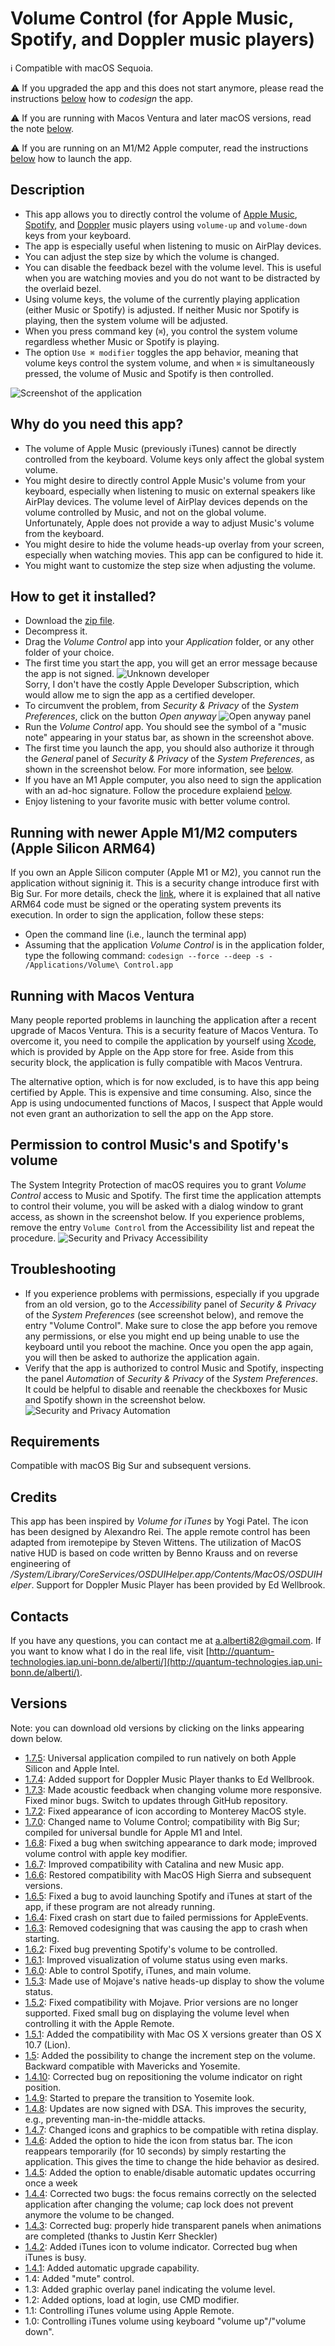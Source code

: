 Volume Control (for Apple Music, Spotify, and Doppler music players)
=====================

:information_source: Compatible with macOS Sequoia.

:warning: If you upgraded the app and this does not start anymore, please read the instructions [below](#note_codesign) how to _codesign_ the app.

:warning: If you are running with Macos Ventura and later macOS versions, read the note [below](#ventura).

:warning: If you are running on an M1/M2 Apple computer, read the instructions [below](#note_codesign) how to launch the app.


Description
-----------

* This app allows you to directly control the volume of [Apple Music](https://apps.apple.com/app/apple-music/id1108187390), [Spotify](https://apps.apple.com/app/spotify-music-and-podcasts/id324684580), and [Doppler](https://brushedtype.co/doppler/) music players using ``volume-up`` and ``volume-down`` keys from your keyboard.
* The app is especially useful when listening to music on AirPlay devices.
* You can adjust the step size by which the volume is changed.
* You can disable the feedback bezel with the volume level. This is useful when you are watching movies and you do not want to be distracted by the overlaid bezel.
* Using volume keys, the volume of the currently playing application (either Music or Spotify) is adjusted. If neither Music nor Spotify is playing, then the system volume will be adjusted.
* When you press command key (``⌘``), you control the system volume regardless whether Music or Spotify is playing.
* The option ``Use ⌘ modifier`` toggles the app behavior, meaning that volume keys control the system volume, and when ``⌘`` is simultaneously pressed, the volume of Music and Spotify is then controlled.

![Screenshot of the application](Images/screenshot.png)

Why do you need this app?
-------------------------

* The volume of Apple Music (previously iTunes) cannot be directly controlled from the keyboard. Volume keys only affect the global system volume.
* You might desire to directly control Apple Music's volume from your keyboard, especially when listening to music on external speakers like AirPlay devices. The volume level of AirPlay devices depends on the volume controlled by Music, and not on the global volume. Unfortunately, Apple does not provide a way to adjust Music's volume from the keyboard. 
* You might desire to hide the volume heads-up overlay from your screen, especially when watching movies. This app can be configured to hide it.
* You might want to customize the step size when adjusting the volume.

How to get it installed?
------------------------

* Download the [zip file](https://raw.githubusercontent.com/alberti42/Volume-Control/main/Volume%20Control.zip).
* Decompress it.
* Drag the *Volume Control* app into your *Application* folder, or any other folder of your choice.
* The first time you start the app, you will get an error message because the app is not signed.
![Unknown developer](https://raw.githubusercontent.com/alberti42/Volume-Control/main/Images/Unknown_developer.png)
<br/>Sorry, I don't have the costly Apple Developer Subscription, which would allow me to sign the app as a certified developer.
* To circumvent the problem, from *Security & Privacy* of the *System Preferences*, click on the button *Open anyway*
![Open anyway panel](https://raw.githubusercontent.com/alberti42/Volume-Control/main/Images/Open_anyway_panel.png)
* Run the *Volume Control* app. You should see the symbol of a "music note" appearing in your status bar, as shown in the screenshot above.
* The first time you launch the app, you should also authorize it through the *General* panel of *Security & Privacy* of the *System Preferences*, as shown in the screenshot below. For more information, see [below](#enabling_permissions).
* If you have an M1 Apple computer, you also need to sign the application with an ad-hoc signature. Follow the procedure explaiend [below](#M1_note).
* Enjoy listening to your favorite music with better volume control.

<a name="note_codesign"></a>
Running with newer Apple M1/M2 computers (Apple Silicon ARM64)
--------------------------------------------------------------------------

If you own an Apple Silicon computer (Apple M1 or M2), you cannot run the application without signinig it. This is a security change introduce first with Big Sur. For more details, check the [link](https://wiki.lazarus.freepascal.org/Code_Signing_for_macOS), where it is explained that all native ARM64 code must be signed or the operating system prevents its execution. In order to sign the application, follow these steps:

* Open the command line (i.e., launch the terminal app)
* Assuming that the application *Volume Control* is in the application folder, type the following command:
	``codesign --force --deep -s - /Applications/Volume\ Control.app``


<a name="ventura"></a>
Running with Macos Ventura
--------------------------------------------------
Many people reported problems in launching the application after a recent upgrade of Macos Ventura. This is a security feature of Macos Ventura. To overcome it, you need to compile the application by yourself using [Xcode](https://developer.apple.com/xcode/), which is provided by Apple on the App store for free. Aside from this security block, the application is fully compatible with Macos Ventrura.

The alternative option, which is for now excluded, is to have this app being certified by Apple. This is expensive and time consuming. Also, since the App 
is using undocumented functions of Macos, I suspect that Apple would not even grant an authorization to sell the app on the App store.

<a name="enabling_permissions"></a>
Permission to control Music's and Spotify's volume
--------------------------------------------------

The System Integrity Protection of macOS requires you to grant *Volume Control* access to Music and Spotify. The first time the application attempts to control their volume, you will be asked with a dialog window to grant access, as shown in the screenshot below. If you experience problems, remove the entry ``Volume Control`` from the Accessibility list and repeat the procedure.
![Security and Privacy Accessibility](https://raw.githubusercontent.com/alberti42/Volume-Control/main/Images/SecurityPrivacyAccessibility.png)

Troubleshooting
---------------

* If you experience problems with permissions, especially if you upgrade from an old version, go to the *Accessibility* panel of *Security & Privacy* of the *System Preferences* (see screenshot below), and remove the entry "Volume Control". Make sure to close the app before you remove any permissions, or else you might end up being unable to use the keyboard until you reboot the machine. Once you open the app again, you will then be asked to authorize the application again.
* Verify that the app is authorized to control Music and Spotify, inspecting the panel *Automation* of *Security & Privacy* of the *System Preferences*. It could be helpful to disable and reenable the checkboxes for Music and Spotify shown in the screenshot below.
	![Security and Privacy Automation](https://raw.githubusercontent.com/alberti42/Volume-Control/main/Images/SecurityPrivacyAutomation.png)

Requirements
------------

Compatible with macOS Big Sur and subsequent versions.

Credits
-------

This app has been inspired by *Volume for iTunes* by Yogi Patel. The icon has been designed by Alexandro Rei. The apple remote control has been adapted from iremotepipe by Steven Wittens. The utilization of MacOS native HUD is based on code written by Benno Krauss and on reverse engineering of */System/Library/CoreServices/OSDUIHelper.app/Contents/MacOS/OSDUIHelper*. Support for 
Doppler Music Player has been provided by Ed Wellbrook.

Contacts
--------

If you have any questions, you can contact me at a.alberti82@gmail.com. If you want to know what I do in the real life, visit [http://quantum-technologies.iap.uni-bonn.de/alberti/](http://quantum-technologies.iap.uni-bonn.de/alberti/).


Versions
--------

Note: you can download old versions by clicking on the links appearing down below.

* [1.7.5](https://raw.githubusercontent.com/alberti42/Volume-Control/main/Releases/VolumeControl-v1.7.5.zip): Universal application compiled to run natively on both Apple Silicon and Apple Intel.
* [1.7.4](https://raw.githubusercontent.com/alberti42/Volume-Control/main/Releases/VolumeControl-v1.7.4.zip): Added support for Doppler Music Player thanks to Ed Wellbrook.
* [1.7.3](https://raw.githubusercontent.com/alberti42/Volume-Control/main/Releases/VolumeControl-v1.7.3.zip): Made acoustic feedback when changing volume more responsive. Fixed minor bugs. Switch to updates through GitHub repository.
* [1.7.2](https://raw.githubusercontent.com/alberti42/Volume-Control/main/Releases/VolumeControl-v1.7.2.zip): Fixed appearance of icon according to Monterey MacOS style.
* [1.7.0](https://raw.githubusercontent.com/alberti42/Volume-Control/main/Releases/VolumeControl-v1.7.0.zip): Changed name to Volume Control; compatibility with Big Sur; compiled for universal bundle for Apple M1 and Intel.
* [1.6.8](https://raw.githubusercontent.com/alberti42/Volume-Control/main/Releases/iTunesVolumeControl-v1.6.8.zip): Fixed a bug when switching appearance to dark mode; improved volume control with apple key modifier.
* [1.6.7](https://raw.githubusercontent.com/alberti42/Volume-Control/main/Releases/iTunesVolumeControl-v1.6.7.zip): Improved compatibility with Catalina and new Music app.
* [1.6.6](https://raw.githubusercontent.com/alberti42/Volume-Control/main/Releases/iTunesVolumeControl-v1.6.6.zip): Restored compatibility with MacOS High Sierra and subsequent versions.
* [1.6.5](https://raw.githubusercontent.com/alberti42/Volume-Control/main/Releases/iTunesVolumeControl-v1.6.5.zip): Fixed a bug to avoid launching Spotify and iTunes at start of the app, if these program are not already running.
* [1.6.4](https://raw.githubusercontent.com/alberti42/Volume-Control/main/Releases/iTunesVolumeControl-v1.6.4.zip): Fixed crash on start due to failed permissions for AppleEvents.
* [1.6.3](https://raw.githubusercontent.com/alberti42/Volume-Control/main/Releases/iTunesVolumeControl-v1.6.3.zip): Removed codesigning that was causing the app to crash when starting.
* [1.6.2](https://raw.githubusercontent.com/alberti42/Volume-Control/main/Releases/iTunesVolumeControl-v1.6.2.zip): Fixed bug preventing Spotify's volume to be controlled.
* [1.6.1](https://raw.githubusercontent.com/alberti42/Volume-Control/main/Releases/iTunesVolumeControl-v1.6.1.zip): Improved visualization of volume status using even marks.
* [1.6.0](https://raw.githubusercontent.com/alberti42/Volume-Control/main/Releases/iTunesVolumeControl-v1.6.0.zip): Able to control Spotify, iTunes, and main volume.
* [1.5.3](https://raw.githubusercontent.com/alberti42/Volume-Control/main/Releases/iTunesVolumeControl-v1.5.3.zip): Made use of Mojave's native heads-up display to show the volume status.
* [1.5.2](https://raw.githubusercontent.com/alberti42/Volume-Control/main/Releases/iTunesVolumeControl-v1.5.2.zip): Fixed compatibility with Mojave. Prior versions are no longer supported. Fixed small bug on displaying the volume level when controlling it with the Apple Remote.
* [1.5.1](https://raw.githubusercontent.com/alberti42/Volume-Control/main/Releases/iTunesVolumeControl-v1.5.1.zip): Added the compatibility with Mac OS X versions greater than OS X 10.7 (Lion).
* [1.5](https://raw.githubusercontent.com/alberti42/Volume-Control/main/Releases/iTunesVolumeControl-v1.5.zip): Added the possibility to change the increment step on the volume. Backward compatible with Mavericks and Yosemite.
* [1.4.10](https://raw.githubusercontent.com/alberti42/Volume-Control/main/Releases/iTunesVolumeControl-v1.4.10.zip): Corrected bug on repositioning the volume indicator on right position.
* [1.4.9](https://raw.githubusercontent.com/alberti42/Volume-Control/main/Releases/iTunesVolumeControl-v1.4.9.zip): Started to prepare the transition to Yosemite look.
* [1.4.8](https://raw.githubusercontent.com/alberti42/Volume-Control/main/Releases/iTunesVolumeControl-v1.4.8.zip): Updates are now signed with DSA. This improves the security, e.g., preventing man-in-the-middle attacks.
* [1.4.7](https://raw.githubusercontent.com/alberti42/Volume-Control/main/Releases/iTunesVolumeControl-v1.4.7.zip): Changed icons and graphics to be compatible with retina display.
* [1.4.6](https://raw.githubusercontent.com/alberti42/Volume-Control/main/Releases/iTunesVolumeControl-v1.4.6.zip): Added the option to hide the icon from status bar. The icon reappears temporarily (for 10 seconds) by simply restarting the application. This gives the time to change the hide behavior as desired.
* [1.4.5](https://raw.githubusercontent.com/alberti42/Volume-Control/main/Releases/iTunesVolumeControl-v1.4.5.zip): Added the option to enable/disable automatic updates occurring once a week
* [1.4.4](https://raw.githubusercontent.com/alberti42/Volume-Control/main/Releases/iTunesVolumeControl-v1.4.4.zip): Corrected two bugs: the focus remains correctly on the selected application after changing the volume; cap lock does not prevent anymore the volume to be changed.
* [1.4.3](https://raw.githubusercontent.com/alberti42/Volume-Control/main/Releases/iTunesVolumeControl-v1.4.3.zip): Corrected bug: properly hide transparent panels when animations are completed (thanks to Justin Kerr Sheckler)
* [1.4.2](https://raw.githubusercontent.com/alberti42/Volume-Control/main/Releases/iTunesVolumeControl-v1.4.2.zip): Added iTunes icon to volume indicator. Corrected bug when iTunes is busy.
* [1.4.1](https://raw.githubusercontent.com/alberti42/Volume-Control/main/Releases/iTunesVolumeControl-v1.4.1.zip): Added automatic upgrade capability.
* 1.4: Added "mute" control.
* 1.3: Added graphic overlay panel indicating the volume level.
* 1.2: Added options, load at login, use CMD modifier.
* 1.1: Controlling iTunes volume using Apple Remote.
* 1.0: Controlling iTunes volume using keyboard "volume up"/"volume down".
